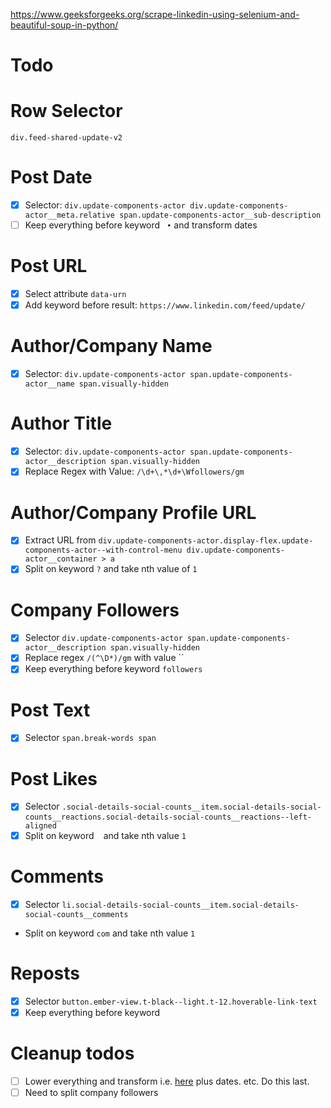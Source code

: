https://www.geeksforgeeks.org/scrape-linkedin-using-selenium-and-beautiful-soup-in-python/

# Todo

# Row Selector
`div.feed-shared-update-v2`

# Post Date
- [x] Selector: `div.update-components-actor div.update-components-actor__meta.relative span.update-components-actor__sub-description`
- [ ] Keep everything before keyword ` •` and transform dates

# Post URL
- [x] Select attribute `data-urn`
- [x] Add keyword before result: `https://www.linkedin.com/feed/update/`

# Author/Company Name
- [x] Selector: `div.update-components-actor span.update-components-actor__name span.visually-hidden`

# Author Title
- [x] Selector: `div.update-components-actor span.update-components-actor__description span.visually-hidden`
- [x] Replace Regex with Value: `/\d+\,*\d+\Wfollowers/gm`

# Author/Company Profile URL
- [x] Extract URL from `div.update-components-actor.display-flex.update-components-actor--with-control-menu div.update-components-actor__container > a`
- [x] Split on keyword `?` and take nth value of `1`

# Company Followers
- [x] Selector `div.update-components-actor span.update-components-actor__description span.visually-hidden`
- [x] Replace regex `/(^\D*)/gm` with value ``
- [x] Keep everything before keyword `followers`

# Post Text
- [X] Selector `span.break-words span`

# Post Likes
- [X] Selector `.social-details-social-counts__item.social-details-social-counts__reactions.social-details-social-counts__reactions--left-aligned`
- [x] Split on keyword ` ` and take nth value `1`

# Comments
- [X] Selector `li.social-details-social-counts__item.social-details-social-counts__comments`
- Split on keyword `com` and take nth value `1`

# Reposts
- [X] Selector `button.ember-view.t-black--light.t-12.hoverable-link-text`
- [X] Keep everything before keyword ` `

# Cleanup todos

- [ ] Lower everything and transform i.e. [here](https://www.datacamp.com/tutorial/case-conversion-python) plus dates. etc. Do this last.
- [ ] Need to split company followers